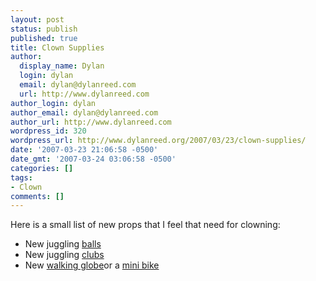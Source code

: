 ```yaml
---
layout: post
status: publish
published: true
title: Clown Supplies
author:
  display_name: Dylan
  login: dylan
  email: dylan@dylanreed.com
  url: http://www.dylanreed.com
author_login: dylan
author_email: dylan@dylanreed.com
author_url: http://www.dylanreed.com
wordpress_id: 320
wordpress_url: http://www.dylanreed.org/2007/03/23/clown-supplies/
date: '2007-03-23 21:06:58 -0500'
date_gmt: '2007-03-24 03:06:58 -0500'
categories: []
tags:
- Clown
comments: []
---
```

<p>Here is a small list of new props that I feel that need for clowning:</p>
<ul>
<li>New juggling <a href="http://www.renegadejuggling.com/Web_store/web_store.cgi?page=balls7.html&cart_id=4576115.11809">balls</a></li>
<li>New juggling <a href="http://www.renegadejuggling.com/Web_store/web_store.cgi?page=clubs4.html&cart_id=4576115.11809">clubs</a></li>
<li>New <a href="http://www.renegadejuggling.com/Web_store/web_store.cgi?page=globesall.html&cart_id=4576115.11809">walking globe</a>or a <a href="http://store.semcycle.com/product_info.php?cPath=5&products_id=22">mini bike</a></li><br />
</ul></p>
